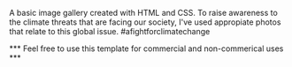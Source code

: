 A basic image gallery created with HTML and CSS.
To raise awareness to the climate threats that are facing our society, I've used appropiate photos that relate to this global issue.
#afightforclimatechange

*** Feel free to use this template for commercial and non-commerical uses ***
